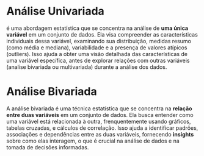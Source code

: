 # Análise Univariada

é uma abordagem estatística que se concentra na análise de **uma única variável**
em um conjunto de dados. Ela visa compreender as características individuais dessa variável,
examinando sua distribuição, medidas resumo (como média e mediana), variabilidade e a presença
de valores atípicos (outliers). Isso ajuda a obter uma visão detalhada das características de
uma variável específica, antes de explorar relações com outras variáveis (analise bivariada ou multivariada) durante a análise dos dados.

# Análise Bivariada

A análise bivariada é uma técnica estatística que se concentra na **relação entre duas variáveis** em um conjunto de dados. Ela busca entender como uma variável está relacionada à outra, frenquentemente usando gráficos, tabelas cruzadas, e cálculos de correlação. Isso ajuda a identificar padrões, associações e dependências entre as duas variáveis, fornecendo **insights** sobre como elas interagem, o que é crucial na análise de dados e na tomada de decisões informadas.

